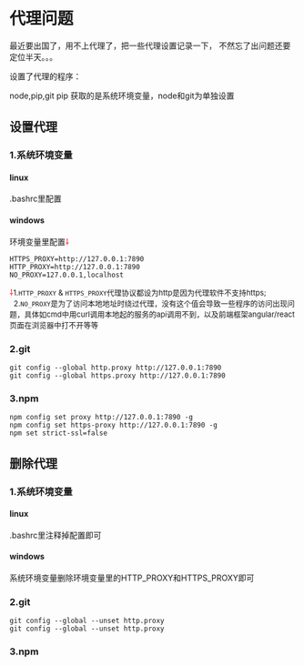 # 代理问题

最近要出国了，用不上代理了，把一些代理设置记录一下，
不然忘了出问题还要定位半天。。。

设置了代理的程序：

node,pip,git
pip 获取的是系统环境变量，node和git为单独设置

## 设置代理

### 1.系统环境变量

#### linux

.bashrc里配置

#### windows

环境变量里配置<font style="color:red">⸸</font>
```
HTTPS_PROXY=http://127.0.0.1:7890
HTTP_PROXY=http://127.0.0.1:7890
NO_PROXY=127.0.0.1,localhost
```
<font style="color:red">⸸</font><font size=2>1.`HTTP_PROXY` & `HTTPS_PROXY`代理协议都设为http是因为代理软件不支持https;<br />&nbsp;&nbsp;2.`NO_PROXY`是为了访问本地地址时绕过代理，没有这个值会导致一些程序的访问出现问题，具体如cmd中用curl调用本地起的服务的api调用不到，以及前端框架angular/react页面在浏览器中打不开等等</font>

### 2.git

```
git config --global http.proxy http://127.0.0.1:7890
git config --global https.proxy http://127.0.0.1:7890
```

### 3.npm

```
npm config set proxy http://127.0.0.1:7890 -g
npm config set https-proxy http://127.0.0.1:7890 -g
npm set strict-ssl=false
```


## 删除代理

### 1.系统环境变量

#### linux

.bashrc里注释掉配置即可

#### windows

系统环境变量删除环境变量里的HTTP_PROXY和HTTPS_PROXY即可


### 2.git

```
git config --global --unset http.proxy
git config --global --unset http.proxy
```

### 3.npm

```
```